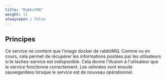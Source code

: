 ```yaml
---
title: "RabbitMQ"
weight: 11
alwaysopen : false
---
```


## Principes

Ce service ne contient que l'image docker de rabbitMQ. Comme vu en cours, cela permet de récupérer les informations postées par les utilsateurs si le taches-service est indisponible. Cela donne l'illusion à l'utilsateur que le service fonctionne correctement. Les odnnées sont ensuite sauvegardées lorsque le service est de nouveau opérationnel. 